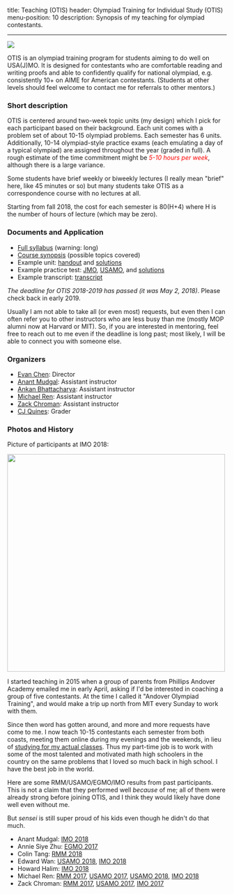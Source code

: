 title: Teaching (OTIS)
header: Olympiad Training for Individual Study (OTIS)
menu-position: 10
description: Synopsis of my teaching for olympiad contestants.

---

<img src="static/calvin-education.gif" />

OTIS is an olympiad training program for students
aiming to do well on USA(J)MO.
It is designed for contestants who are
comfortable reading and writing proofs
and able to confidently qualify for national olympiad,
e.g. consistently 10+ on AIME for American contestants.
(Students at other levels should feel welcome to contact
me for referrals to other mentors.)

### Short description

OTIS is centered around two-week topic units (my design)
which I pick for each participant based on their background.
Each unit comes with a problem set
of about 10-15 olympiad problems.
Each semester has 6 units.
Additionally, 10-14 olympiad-style practice exams
(each emulating a day of a typical olympiad)
are assigned throughout the year (graded in full).
A rough estimate of the time commitment might be
<span style="color:red;">*5-10 hours per week*</span>,
although there is a large variance.

Some students have brief weekly or biweekly lectures
(I really mean "brief" here, like 45 minutes or so)
but many students take OTIS as a correspondence course
with no lectures at all.

Starting from fall 2018, the cost for each semester is 80(H+4)
where H is the number of hours of lecture (which may be zero).

### Documents and Application

* [Full syllabus](upload/otis-syllabus.pdf) (warning: long)
* [Course synopsis][unitlist] (possible topics covered)
* Example unit: [handout][sample-DNY] and [solutions][sample-DNYsol]
* Example practice test: [JMO][sample-jmo], [USAMO][sample-usamo], and [solutions][sample-sol]
* Example transcript: [transcript][sample-zack]

[sample-DNY]: static/otis-samples/DNY-ntconstruct.pdf
[sample-DNYsol]: static/otis-samples/DNY-sol-ntconstruct.pdf
[sample-jmo]: static/otis-samples/Exam-Sample-08-JMO.pdf
[sample-usamo]: static/otis-samples/Exam-Sample-08-USAMO.pdf
[sample-sol]: static/otis-samples/Exam-Sample-08-Soln.pdf
[sample-zack]: static/otis-samples/zack-local.pdf
[unitlist]: static/otis-samples/synopsis.html


*The deadline for OTIS 2018-2019 has passed (it was May 2, 2018)*.
Please check back in early 2019.

[form]: https://goo.gl/forms/himGptArWuVhlFdv2

<!--

Here is the [link to request form][form], due **May 2, 2018**.
I select a handful of individuals from the many requests
in mid-May of each year, after the grading of USAMO.

You can now submit requests for the 2018 - 2019 school year
(to begin in September 2018).
For OTIS 2018-2019, please submit requests by May 2, 2018.
The form asks for the following information:

* Your name, grade, school, and time zone
* Your anticipated availabilities on each of Monday, Tuesday, Wednesday, Thursday
* Any relevant contest history or scores
* Subject preferences, like "strong geo, weak algebra"
* Goals for the year, like "qualify for MOP"

[The form][form] will let you edit your responses after submission.
In particular, you can submit the form early and then edit it after
the USA(J)MO in April with your estimated scores.

-->

Usually I am not able to take all (or even most) requests, but even then
I can often refer you to other instructors who are less busy than me
(mostly MOP alumni now at Harvard or MIT).
So, if you are interested in mentoring,
feel free to reach out to me even if the deadline is long past;
most likely, I will be able to connect you with someone else.

### Organizers

* [Evan Chen](http://web.evanchen.cc): Director
* [Anant Mudgal][anantIMO]: Assistant instructor
* [Ankan Bhattacharya][ankanIMO]: Assistant instructor
* [Michael Ren][mrenIMO]: Assistant instructor
* [Zack Chroman][zackIMO]: Assistant instructor
* [CJ Quines](http://cjquines.com/): Grader

### Photos and History

Picture of participants at IMO 2018:

<img src="static/otis-imo-2018.png" width="500">

I started teaching in 2015 when a group of parents
from Phillips Andover Academy emailed me in early April,
asking if I'd be interested in coaching a group of five contestants.
At the time I called it "Andover Olympiad Training",
and would make a trip up north from MIT every Sunday to work with them.

Since then word has gotten around,
and more and more requests have come to me.
I now teach 10-15 contestants each semester from both coasts,
meeting them online during my evenings and the weekends,
in lieu of [studying for my actual classes][gir].
Thus my part-time job is to work with some of the
most talented and motivated math high schoolers in the country
on the same problems that I loved so much back in high school.
I have the best job in the world.

Here are some RMM/USAMO/EGMO/IMO results from past participants.
This is not a claim that they performed well *because* of me;
all of them were already strong before joining OTIS,
and I think they would likely have done well even without me.

But *sensei* is still super proud of his kids even
though he didn't do that much.

+ Anant Mudgal: [IMO 2018][anantIMO]
+ Annie Siye Zhu: [EGMO 2017][szhuEGMO]
+ Colin Tang: [RMM 2018][rmm18]
+ Edward Wan: [USAMO 2018][usamo18], [IMO 2018][edwanIMO]
+ Howard Halim: [IMO 2018][howardIMO]
+ Michael Ren: [RMM 2017][rmm17], [USAMO 2017][usamo17], [USAMO 2018][usamo18], [IMO 2018][mrenIMO]
+ Zack Chroman: [RMM 2017][rmm17], [USAMO 2017][usamo17], [IMO 2017][zackIMO]

[rmm17]: http://rmms.lbi.ro/rmm2017/index.php?id=results_math
[usamo17]: http://www.maa.org/sites/default/files/HonorableMentions2017.pdf
[rmm18]: http://rmms.lbi.ro/rmm2018/index.php?id=results_math
[usamo18]: http://www.maa.org/sites/default/files/pdf/AMC/usamo/2018/USAMOWinners.pdf
[howardIMO]: https://www.imo-official.org/participant_r.aspx?id=28475
[edwanIMO]: https://www.imo-official.org/participant_r.aspx?id=28236
[szhuEGMO]: https://www.egmo.org/people/person1022/

[gir]: http://catalog.mit.edu/mit/undergraduate-education/general-institute-requirements/

[ankanIMO]: https://www.imo-official.org/participant_r.aspx?id=26643
[anantIMO]: https://www.imo-official.org/participant_r.aspx?id=25764
[mrenIMO]:  https://www.imo-official.org/participant_r.aspx?id=28394
[zackIMO]:  https://www.imo-official.org/participant_r.aspx?id=27374
